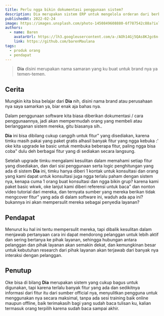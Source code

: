 ```yaml
---
title: Perlu ngga bikin dokumentasi penggunaan sistem?
description: Dia merupakan sistem ERP untuk mengelola orderan dari berbagai marketplace, kenapa mereka ngga buat dokumentasi secara lengkap tentang fitur" yang ada di dalam nya?
publishedAt: 2022-02-24
image: https://images.unsplash.com/photo-1450849608880-6f787542c88a?ixlib=rb-1.2.1&ixid=MnwxMjA3fDB8MHxzZWFyY2h8NTV8fHNwYWNlfGVufDB8MHwwfHw%3D&auto=format&fit=crop&w=700&q=60
authors:
  - name: Baren
    avatarUrl: https://lh3.googleusercontent.com/a-/AOh14Gj5QAs8KJgc6n-0YBzBgyjTJb7zsV_mYxoHmifxkw=s96-c
    link: https://github.com/barenMaulana
tags:
  - produk orang
  - pendapat
---
```


> **Dia** disini merupakan nama samaran yang ku buat untuk brand nya ya temen-temen.

## Cerita
Mungkin kita bisa belajar dari **Dia** nih, disini nama brand atau perusahaan nya saya samarkan ya, biar enak aja bahas nya.

Dalam penggunaan software kita biasa diberikan dokumentasi / cara penggunaannya, jadi akan mempermudah orang yang membeli atau berlangganan sistem mereka, gitu biasanya sih..

**Dia** ini bisa dibilang cukup canggih untuk fitur" yang disediakan, karena timku masih pakai yang paket gratis alhasil banyak fitur yang ngga kebuka :' oke kita upgrade ke basic untuk membuka beberapa fitur, paling ngga bisa coba" dulu deh berbagai fitur yang di sediakan secara langsung.

Setelah upgrade timku mengalami kesulitan dalam memahami setiap fitur yang disediakan, dan dari sisi penggunaan serta logic penghitungan yang ada di sistem **Dia** ini, timku hanya diberi 1 kontak untuk konsultasi dan orang yang kami dapat untuk konsultasi juga ngga terlalu paham dengan sistem nya, kenapa cuma 1 orang buat konsultasi dan ngga bikin grup? karena kami paket basic wkwk, oke lanjut kami diberi referensi untuk baca" dan nonton video tutorial dari mereka, dan ternyata sumber yang mereka berikan tidak mengcover fitur" yang ada di dalam software ini, waduh ada apa ini? bukannya ini akan mempersulit mereka sebagai penyedia layanan?

## Pendapat
Menurut ku hal ini tentu mempersulit mereka, tapi dibalik kesulitan dalam menjawab pertanyaan cara ini dapat mendorong pelanggan untuk lebih aktif dan sering bertanya ke pihak layanan, sehingga hubungan antara pelanggan dan pihak layanan akan semakin dekat, dan kemungkinan besar untuk kebutuhan research dari pihak layanan akan terjawab dari banyak nya interaksi dengan pelanggan.

## Penutup
Oke bisa di bilang **Dia** merupakan sistem yang cukup bagus untuk digunakan, tapi karena terlalu banyak fitur yang ada dan sedikitnya informasi dari fitur itu dari sumber official nya, menyulitkan pengguna untuk menggunakan nya secara maksimal, tanpa ada sesi training baik online maupun offline, baik terimakasih bagi yang sudah baca tulisan ku, kalian termasuk orang terpilih karena sudah baca sampai akhir.
